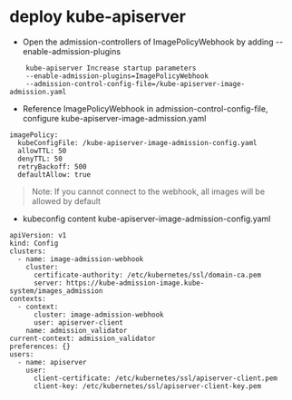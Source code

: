 # deploy kube-apiserver

- Open the admission-controllers of ImagePolicyWebhook by adding --enable-admission-plugins
```
    kube-apiserver Increase startup parameters
    --enable-admission-plugins=ImagePolicyWebhook
    --admission-control-config-file=/kube-apiserver-image-admission.yaml
```

- Reference ImagePolicyWebhook in admission-control-config-file, configure kube-apiserver-image-admission.yaml
```
imagePolicy:
  kubeConfigFile: /kube-apiserver-image-admission-config.yaml
  allowTTL: 50
  denyTTL: 50
  retryBackoff: 500
  defaultAllow: true
```
> Note: If you cannot connect to the webhook, all images will be allowed by default

- kubeconfig content kube-apiserver-image-admission-config.yaml
```
apiVersion: v1
kind: Config
clusters:
  - name: image-admission-webhook
    cluster:
      certificate-authority: /etc/kubernetes/ssl/domain-ca.pem
      server: https://kube-admission-image.kube-system/images_admission
contexts:
  - context:
      cluster: image-admission-webhook
      user: apiserver-client
    name: admission_validator
current-context: admission_validator
preferences: {}
users:
  - name: apiserver
    user:
      client-certificate: /etc/kubernetes/ssl/apiserver-client.pem
      client-key: /etc/kubernetes/ssl/apiserver-client-key.pem
```
